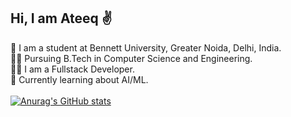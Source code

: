 ## Hi, I am Ateeq ✌️

🏫 I am a student at Bennett University, Greater Noida, Delhi, India. <br>
👨‍🎓 Pursuing B.Tech in Computer Science and Engineering. <br>
👨‍💻 I am a Fullstack Developer. <br>
🤖 Currently learning about AI/ML. <br> <br>
[![Anurag's GitHub stats](https://github-readme-stats.vercel.app/api?username=kunwarateeqkhan)](https://github.com/kunwarateeqkhan/github-readme-stats)
